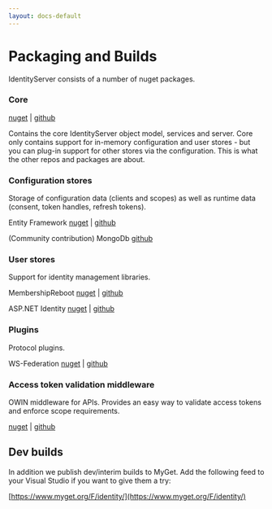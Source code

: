 ```yaml
---
layout: docs-default
---
```


# Packaging and Builds

IdentityServer consists of a number of nuget packages.

### Core

[nuget](https://www.nuget.org/packages/Thinktecture.IdentityServer3/) | [github](https://github.com/identityserver/Thinktecture.IdentityServer3)

Contains the core IdentityServer object model, services and server. Core only contains support for in-memory configuration and user stores - but you can plug-in support for other stores via the configuration. This is what the other repos and packages are about.

### Configuration stores
Storage of configuration data (clients and scopes) as well as runtime data (consent, token handles, refresh tokens).

Entity Framework [nuget](https://www.nuget.org/packages/Thinktecture.IdentityServer3.EntityFramework/) | [github](https://github.com/identityserver/Thinktecture.IdentityServer3.EntityFramework)

(Community contribution) MongoDb [github](https://github.com/jageall/IdentityServer.v3.MongoDb)

### User stores
Support for identity management libraries.

MembershipReboot [nuget](https://www.nuget.org/packages/Thinktecture.IdentityServer3.MembershipReboot/) | [github](https://github.com/identityserver/Thinktecture.IdentityServer3.MembershipReboot)

ASP.NET Identity [nuget](https://www.nuget.org/packages/Thinktecture.IdentityServer3.AspNetIdentity/) | [github](https://github.com/identityserver/Thinktecture.IdentityServer3.AspNetIdentity)

### Plugins
Protocol plugins.

WS-Federation [nuget](https://www.nuget.org/packages/Thinktecture.IdentityServer3.WsFederation/) | [github](https://github.com/identityserver/Thinktecture.IdentityServer3.WsFederation)

### Access token validation middleware
OWIN middleware for APIs. Provides an easy way to validate access tokens and enforce scope requirements.

[nuget](https://www.nuget.org/packages/Thinktecture.IdentityServer3.AccessTokenValidation/) | [github](https://github.com/identityserver/Thinktecture.IdentityServer.v3.AccessTokenValidation)

## Dev builds

In addition we publish dev/interim builds to MyGet.
Add the following feed to your Visual Studio if you want to give them a try:

[https://www.myget.org/F/identity/](https://www.myget.org/F/identity/)
